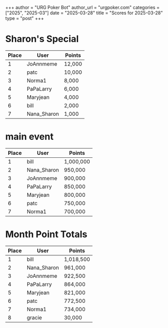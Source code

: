 +++
author = "URG Poker Bot"
author_url = "urgpoker.com"
categories = ["2025", "2025-03"]
date = "2025-03-28"
title = "Scores for 2025-03-28"
type = "post"
+++
# Sharon's Special

| Place | User | Points |
|-------|------|--------|
| 1 | JoAnnmeme | 12,000 |
| 2 | patc | 10,000 |
| 3 | Norma1 | 8,000 |
| 4 | PaPaLarry | 6,000 |
| 5 | Maryjean | 4,000 |
| 6 | bill | 2,000 |
| 7 | Nana_Sharon | 1,000 |

# main event

| Place | User | Points |
|-------|------|--------|
| 1 | bill | 1,000,000 |
| 2 | Nana_Sharon | 950,000 |
| 3 | JoAnnmeme | 900,000 |
| 4 | PaPaLarry | 850,000 |
| 5 | Maryjean | 800,000 |
| 6 | patc | 750,000 |
| 7 | Norma1 | 700,000 |

# Month Point Totals

| Place | User | Points |
|-------|------|--------|
| 1 | bill | 1,018,500 |
| 2 | Nana_Sharon | 961,000 |
| 3 | JoAnnmeme | 922,500 |
| 4 | PaPaLarry | 864,000 |
| 5 | Maryjean | 821,000 |
| 6 | patc | 772,500 |
| 7 | Norma1 | 734,000 |
| 8 | gracie | 30,000 |
